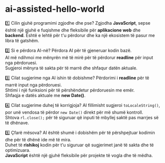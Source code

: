 # ai-assisted-hello-world
 1️⃣ Cilin gjuhë programimi zgjodhe dhe pse?
Zgjodha **JavaScript**, sepse është një gjuhë e fuqishme dhe fleksibile për **aplikacione web** dhe **backend**. Është e lehtë për t'u përdorur dhe ka një ekosistem të pasur me libra të gatshëm.  

 2️⃣ Si e përdora AI-në?
 Përdora AI për të gjeneruar kodin bazë.  
 AI më ndihmoi me mënyrën më të mirë për të përdorur **readline** për input nga përdoruesi.  
 Sugjeroi mënyra të sakta për të marrë dhe shfaqur datën aktuale.  

 3️⃣ Cilat sugjerime nga AI ishin të dobishme?
 Përdorimi i **readline** për të marrë input nga përdoruesi.  
 Shtimi i një funksioni për të përshëndetur përdoruesin me emër.  
Shfaqja e datës aktuale me **new Date()**.  

 4️⃣ Cilat sugjerime duhej të korrigjoja?
 AI fillimisht sugjeroi `toLocaleString()`, por unë vendosa të përdor `new Date()` direkt për më shumë kontroll.  
 Shtova `rl.close();` për të siguruar që inputi të mbyllej saktë pas marrjes së të dhënave.  

 5️⃣ Çfarë mësova?
 AI është shumë i dobishëm për të përshpejtuar kodimin dhe për të dhënë ide më të mira.  
 Duhet të **rishikoj** kodin për t'u siguruar që sugjerimet janë të sakta dhe të optimizuara.  
 **JavaScript** është një gjuhë fleksibile për projekte të vogla dhe të mëdha.  


